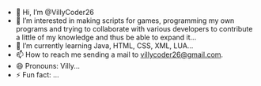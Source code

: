 - 👋 Hi, I’m @VillyCoder26
- 👀 I’m interested in making scripts for games, programming my own programs and trying to collaborate with various developers to contribute a little of my knowledge and thus be able to expand it...
- 🌱 I’m currently learning Java, HTML, CSS, XML, LUA...
- 📫 How to reach me sending a mail to villycoder26@gmail.com.
- 😄 Pronouns: Villy...
- ⚡ Fun fact: ...

<!---
VillyCoder26/VillyCoder26 is a ✨ special ✨ repository because its `README.md` (this file) appears on your GitHub profile.
You can click the Preview link to take a look at your changes.
--->
